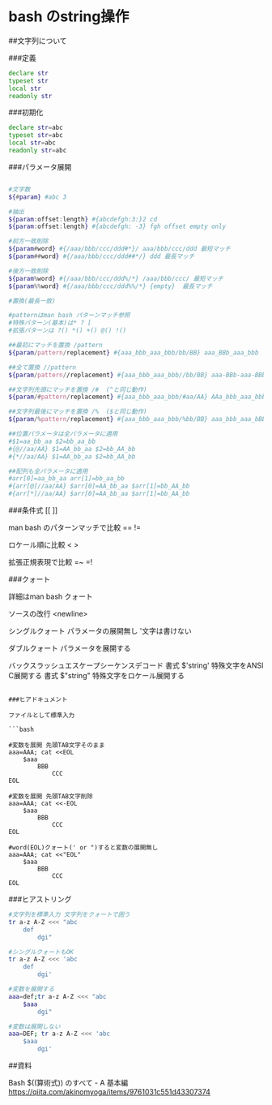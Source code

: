 # bash のstring操作

##文字列について

###定義

```bash
declare str
typeset str
local str
readonly str

```

###初期化

```bash
declare str=abc
typeset str=abc
local str=abc
readonly str=abc

```

###パラメータ展開

```bash

#文字数
${#param} #abc 3

#抽出
${param:offset:length} #{abcdefgh:3:}2 cd
${param:offset:length} #{abcdefgh: -3} fgh offset empty only

#前方一致削除
${param#word} #{/aaa/bbb/ccc/ddd#*}/ aaa/bbb/ccc/ddd 最短マッチ
${param##word} #{/aaa/bbb/ccc/ddd##*/} ddd 最長マッチ

#後方一致削除
${param%word} #{/aaa/bbb/ccc/ddd%/*} /aaa/bbb/ccc/ 最短マッチ
${param%%word} #{/aaa/bbb/ccc/ddd%%/*} {empty}  最長マッチ

#置換(最長一致)

#patternはman bash パターンマッチ参照
#特殊パターン(基本)は* ? [
#拡張パターンは ?() *() +() @() !()

##最初にマッチを置換 /pattern
${param/pattern/replacement} #{aaa_bbb_aaa_bbb/bb/BB} aaa_BBb_aaa_bbb

##全て置換 //pattern
${param/pattern//replacement} #{aaa_bbb_aaa_bbb//bb/BB} aaa-BBb-aaa-BBb

##文字列先頭にマッチを置換 /#  (^と同じ動作)
${param/#pattern/replacement} #{aaa_bbb_aaa_bbb/#aa/AA} AAa_bbb_aaa_bbb

##文字列最後にマッチを置換 /%  ($と同じ動作)
${param/%pattern/replacement} #{aaa_bbb_aaa_bbb/%bb/BB} aaa_bbb_aaa_bBB

##位置パラメータは全パラメータに適用
#$1=aa_bb_aa $2=bb_aa_bb
#{@//aa/AA} $1=AA_bb_aa $2=bb_AA_bb
#{*//aa/AA} $1=AA_bb_aa $2=bb_AA_bb

##配列も全パラメータに適用
#arr[0]=aa_bb_aa arr[1]=bb_aa_bb
#{arr[@]//aa/AA} $arr[0]=AA_bb_aa $arr[1]=bb_AA_bb
#{arr[*]//aa/AA} $arr[0]=AA_bb_aa $arr[1]=bb_AA_bb

```

###条件式 [[ ]]

man bash のパターンマッチで比較
== !=

ロケール順に比較
< >

拡張正規表現で比較
=~ =! 


###クォート

詳細はman bash クォート

ソースの改行
\<newline>

シングルクォート
パラメータの展開無し
'文字は書けない

ダブルクォート
パラメータを展開する

バックスラッシュエスケープシーケンスデコード
書式 $'string' 特殊文字をANSI C展開する
書式 $"string" 特殊文字をロケール展開する

```

###ヒアドキュメント

ファイルとして標準入力

```bash

#変数を展開 先頭TAB文字そのまま
aaa=AAA; cat <<EOL
	$aaa
	    BBB
	        CCC
EOL

#変数を展開 先頭TAB文字削除
aaa=AAA; cat <<-EOL
	$aaa
	    BBB
	        CCC
EOL
	
#word(EOL)クォート(' or ")すると変数の展開無し
aaa=AAA; cat <<"EOL"
	$aaa
	    BBB
	        CCC
EOL

```

###ヒアストリング

```bash
#文字列を標準入力 文字列をクォートで囲う
tr a-z A-Z <<< "abc
	def
		dgi"

#シングルクォートもOK
tr a-z A-Z <<< 'abc
	def
		dgi'

#変数を展開する
aaa=def;tr a-z A-Z <<< "abc
	$aaa
		dgi"

#変数は展開しない
aaa=DEF; tr a-z A-Z <<< 'abc
	$aaa
		dgi'

```







##資料

Bash $((算術式)) のすべて - A 基本編
https://qiita.com/akinomyoga/items/9761031c551d43307374


